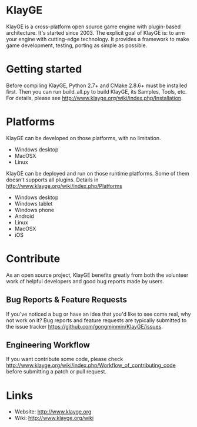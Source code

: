 # KlayGE
KlayGE is a cross-platform open source game engine with plugin-based architecture. It's started since 2003. The explicit goal of KlayGE is: to arm your engine with cutting-edge technology. It provides a framework to make game development, testing, porting as simple as possible. 

# Getting started
Before compiling KlayGE, Python 2.7+ and CMake 2.8.6+ must be installed first. Then you can run build_all.py to build KlayGE, its Samples, Tools, etc. For details, please see http://www.klayge.org/wiki/index.php/Installation.

# Platforms
KlayGE can be developed on those platforms, with no limitation.
* Windows desktop
* MacOSX
* Linux

KlayGE can be deployed and run on those runtime platforms. Some of them doesn't supports all plugins. Details in http://www.klayge.org/wiki/index.php/Platforms
* Windows desktop
* Windows tablet
* Windows phone
* Android
* Linux
* MacOSX
* iOS

# Contribute
As an open source project, KlayGE benefits greatly from both the volunteer work of helpful developers and good bug reports made by users. 

## Bug Reports & Feature Requests
If you've noticed a bug or have an idea that you'd like to see come real, why not work on it? Bug reports and feature requests are typically submitted to the issue tracker https://github.com/gongminmin/KlayGE/issues.

## Engineering Workflow
If you want contribute some code, please check http://www.klayge.org/wiki/index.php/Workflow_of_contributing_code before submitting a patch or pull request.

# Links
* Website: http://www.klayge.org
* Wiki: http://www.klayge.org/wiki
